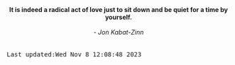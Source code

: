
<div align="center"><b><span>It is indeed a radical act of love just to sit down and be quiet for a time by yourself.</span></b><br><br><i> - Jon Kabat-Zinn</i></div>
<br><br><kbd>Last updated:Wed Nov  8 12:08:48 2023</kbd>
